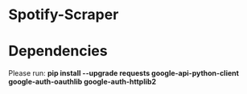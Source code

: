 # Spotify-Scraper

<h1><b>Dependencies</b></h1>
Please run: <b>pip install --upgrade requests google-api-python-client google-auth-oauthlib google-auth-httplib2</b>
